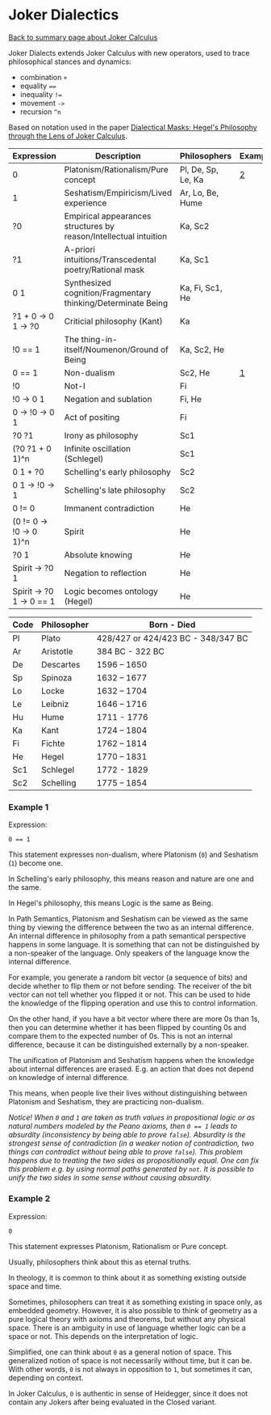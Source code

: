 # Joker Dialectics

[Back to summary page about Joker Calculus](./summary.md)

Joker Dialects extends Joker Calculus with new operators, used to trace philosophical stances and dynamics:

- combination `+`
- equality `==`
- inequality `!=`
- movement `->`
- recursion `^n`

Based on notation used in the paper [Dialectical Masks: Hegel's Philosophy through the Lens of Joker Calculus](https://github.com/advancedresearch/path_semantics/blob/master/papers-wip2/dialectical-masks.pdf).

| Expression               | Description                                                       | Philosophers        | Examples |
| ------------------------ | ----------------------------------------------------------------- | ------------------- | -------- |
| 0                        | Platonism/Rationalism/Pure concept                                | Pl, De, Sp, Le, Ka  | [2](#example-2) |
| 1                        | Seshatism/Empiricism/Lived experience                             | Ar, Lo, Be, Hume    |          |
| ?0                       | Empirical appearances structures by reason/Intellectual intuition | Ka, Sc2             |          |
| ?1                       | A-priori intuitions/Transcedental poetry/Rational mask            | Ka, Sc1             |          |
| 0 1                      | Synthesized cognition/Fragmentary thinking/Determinate Being      | Ka, Fi, Sc1, He     |          |
| ?1 + 0 -> 0 1 -> ?0      | Criticial philosophy (Kant)                                       | Ka                  |          |
| !0 == 1                  | The thing-in-itself/Noumenon/Ground of Being                      | Ka, Sc2, He         |          |
| 0 == 1                   | Non-dualism                                                       | Sc2, He             | [1](#example-1) |
| !0                       | Not-I                                                             | Fi                  |          |
| !0 -> 0 1                | Negation and sublation                                            | Fi, He              |          |
| 0 -> !0 -> 0 1           | Act of positing                                                   | Fi                  |          |
| ?0 ?1                    | Irony as philosophy                                               | Sc1                 |          |
| (?0 ?1 + 0 1)^n          | Infinite oscillation (Schlegel)                                   | Sc1                 |          |
| 0 1 + ?0                 | Schelling's early philosophy                                      | Sc2                 |          |
| 0 1 -> !0 -> 1           | Schelling's late philosophy                                       | Sc2                 |          |
| 0 != 0                   | Immanent contradiction                                            | He                  |          |
| (0 != 0 -> !0 -> 0 1)^n  | Spirit                                                            | He                  |          |
| ?0 1                     | Absolute knowing                                                  | He                  |          |
| Spirit -> ?0 1           | Negation to reflection                                            | He                  |          |
| Spirit -> ?0 1 -> 0 == 1 | Logic becomes ontology (Hegel)                                    | He                  |          |

| Code  | Philosopher | Born - Died                        |
| ----- | ----------- | ---------------------------------- |
| Pl    | Plato       | 428/427 or 424/423 BC - 348/347 BC |
| Ar    | Aristotle   | 384 BC - 322 BC                    |
| De    | Descartes   | 1596 – 1650                        |
| Sp    | Spinoza     | 1632 – 1677                        |
| Lo    | Locke       | 1632 – 1704                        |
| Le    | Leibniz     | 1646 – 1716                        |
| Hu    | Hume        | 1711 - 1776                        |
| Ka    | Kant        | 1724 – 1804                        |
| Fi    | Fichte      | 1762 – 1814                        |
| He    | Hegel       | 1770 – 1831                        |
| Sc1   | Schlegel    | 1772 - 1829                        |
| Sc2   | Schelling   | 1775 – 1854                        |

### Example 1

Expression:

```text
0 == 1
```

This statement expresses non-dualism, where Platonism (`0`) and Seshatism (`1`) become one.

In Schelling's early philosophy, this means reason and nature are one and the same.

In Hegel's philosophy, this means Logic is the same as Being.

In Path Semantics, Platonism and Seshatism can be viewed as the same thing by viewing
the difference between the two as an internal difference.
An internal difference in philosophy from a path semantical perspective happens in some language.
It is something that can not be distinguished by a non-speaker of the language.
Only speakers of the language know the internal difference.

For example, you generate a random bit vector (a sequence of bits) and decide whether to flip them or not before sending.
The receiver of the bit vector can not tell whether you flipped it or not.
This can be used to hide the knowledge of the flipping operation and use this to control information.

On the other hand, if you have a bit vector where there are more 0s than 1s,
then you can determine whether it has been flipped by counting 0s and compare them to the expected number of 0s.
This is not an internal difference, because it can be distinguished externally by a non-speaker.

The unification of Platonism and Seshatism happens when the knowledge about internal differences are erased.
E.g. an action that does not depend on knowledge of internal difference.

This means, when people live their lives without distinguishing between Platonism and Seshatism,
they are practicing non-dualism.

*Notice! When `0` and `1` are taken as truth values in propositional logic or as natural numbers modeled by the Peano axioms,
then `0 == 1` leads to absurdity (inconsistency by being able to prove `false`).
Absurdity is the strongest sense of contradiction (in a weaker notion of contradiction, two things can contradict without being able to prove `false`).
This problem happens due to treating the two sides as propositionally equal.
One can fix this problem e.g. by using normal paths generated by `not`.
It is possible to unify the two sides in some sense without causing absurdity.*

### Example 2

Expression:

```text
0
```

This statement expresses Platonism, Rationalism or Pure concept.

Usually, philosophers think about this as eternal truths.

In theology, it is common to think about it as something existing outside space and time.

Sometimes, philosophers can treat it as something existing in space only, as embedded geometry.
However, it is also possible to think of geometry as a pure logical theory with axioms and theorems, but without any physical space.
There is an ambiguity in use of language whether logic can be a space or not.
This depends on the interpretation of logic.

Simplified, one can think about `0` as a general notion of space.
This generalized notion of space is not necessarily without time, but it can be.
With other words, `0` is not always in opposition to `1`, but sometimes it can, depending on context.

In Joker Calculus, `0` is authentic in sense of Heidegger, since it does not contain any Jokers after being evaluated in the Closed variant.

